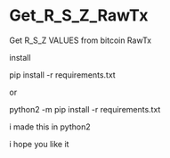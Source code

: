 # Get_R_S_Z_RawTx
Get R_S_Z VALUES from bitcoin RawTx 


install

pip install -r requirements.txt

or 

python2 -m pip install -r requirements.txt

i made this  in python2 

i hope you like it 
